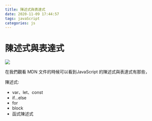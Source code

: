 ```yaml
---
title: 陳述式與表達式
date: 2020-11-09 17:44:57
tags: javaScript
categories: js
---
```

# 陳述式與表達式

![](https://i.imgur.com/BlWAbb7.png)


<!-- more -->

在我們觀看 MDN 文件的時候可以看到JavaScript 的陳述式與表達式有那些，

陳述式:
* var、let、const
* if...else
* for
* block
* 函式陳述式

